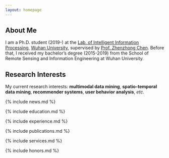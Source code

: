 ```yaml
---
layout: homepage
---
```


## About Me

I am a Ph.D. student (2019-) at the [Lab. of Intelligent Information Processing](http://iip.whu.edu.cn/), [Wuhan University](https://www.whu.edu.cn/), supervised by [Prof. Zhenzhong Chen](http://iip.whu.edu.cn/~zzchen/). Before that, I received my bachelor’s degree (2015-2019) from the School of Remote Sensing and Information Engineering at Wuhan University.

## Research Interests

My current research interests: **multimodal data mining**, **spatio-temporal data mining**, **recommender systems**, **user behavior analysis**, *etc.*

{% include news.md %}

{% include education.md %}

{% include experience.md %}

{% include publications.md %}

{% include services.md %}

{% include honors.md %}